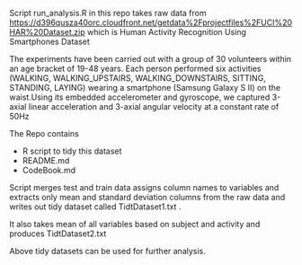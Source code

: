 Script run_analysis.R in this repo takes raw data from https://d396qusza40orc.cloudfront.net/getdata%2Fprojectfiles%2FUCI%20HAR%20Dataset.zip which is Human Activity Recognition Using Smartphones Dataset

The experiments have been carried out with a group of 30 volunteers within an age bracket of 19-48 years. Each person performed six activities (WALKING, WALKING_UPSTAIRS, WALKING_DOWNSTAIRS, SITTING, STANDING, LAYING) wearing a smartphone (Samsung Galaxy S II) on the waist.Using its embedded accelerometer and gyroscope, we captured 3-axial linear acceleration and 3-axial angular velocity at a constant rate of 50Hz

The Repo contains 

* R script to tidy this dataset
* README.md
* CodeBook.md 

Script merges test and train data assigns column names to variables and extracts only mean and standard deviation columns from the raw data and writes out tidy dataset called TidtDataset1.txt .

It also takes mean of all variables based on subject and activity and produces TidtDataset2.txt

Above tidy datasets can be used for further analysis.





